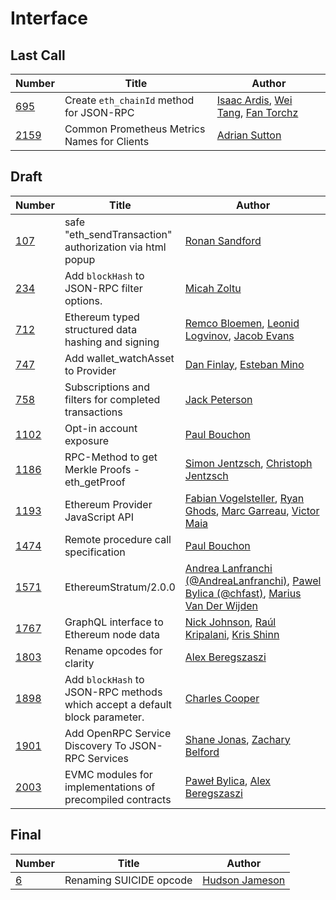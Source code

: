 # Interface

## Last Call

| Number | Title | Author |
| --- | --- | --- |
| [695](https://eips.ethereum.org/EIPS/eip-695) | Create `eth_chainId` method for JSON-RPC | [Isaac Ardis](mailto:isaac.ardis@gmail.com), [Wei Tang](https://github.com/sorpaas), [Fan Torchz](https://github.com/tcz001) |
| [2159](https://eips.ethereum.org/EIPS/eip-2159) | Common Prometheus Metrics Names for Clients | [Adrian Sutton](https://github.com/ajsutton) |

## Draft

| Number | Title | Author |
| --- | --- | --- |
| [107](https://eips.ethereum.org/EIPS/eip-107) | safe "eth_sendTransaction" authorization via html popup | [Ronan Sandford](https://github.com/wighawag) |
| [234](https://eips.ethereum.org/EIPS/eip-234) | Add `blockHash` to JSON-RPC filter options. | [Micah Zoltu](https://github.com/MicahZoltu) |
| [712](https://eips.ethereum.org/EIPS/eip-712) | Ethereum typed structured data hashing and signing | [Remco Bloemen](mailto:remco@wicked.ventures), [Leonid Logvinov](mailto:logvinov.leon@gmail.com), [Jacob Evans](mailto:jacob@dekz.net) |
| [747](https://eips.ethereum.org/EIPS/eip-747) | Add wallet_watchAsset to Provider | [Dan Finlay](https://github.com/danfinlay), [Esteban Mino](https://github.com/estebanmino) |
| [758](https://eips.ethereum.org/EIPS/eip-758) | Subscriptions and filters for completed transactions | [Jack Peterson](mailto:jack@tinybike.net) |
| [1102](https://eips.ethereum.org/EIPS/eip-1102) | Opt-in account exposure | [Paul Bouchon](mailto:mail@bitpshr.net) |
| [1186](https://eips.ethereum.org/EIPS/eip-1186) | RPC-Method to get Merkle Proofs - eth_getProof | [Simon Jentzsch](mailto:simon.jentzsch@slock.it), [Christoph Jentzsch](mailto:christoph.jentzsch@slock.it) |
| [1193](https://eips.ethereum.org/EIPS/eip-1193) | Ethereum Provider JavaScript API | [Fabian Vogelsteller](https://github.com/frozeman), [Ryan Ghods](https://github.com/ryanio), [Marc Garreau](https://github.com/marcgarreau), [Victor Maia](https://github.com/MaiaVictor) |
| [1474](https://eips.ethereum.org/EIPS/eip-1474) | Remote procedure call specification | [Paul Bouchon](mailto:mail@bitpshr.net) |
| [1571](https://eips.ethereum.org/EIPS/eip-1571) | EthereumStratum/2.0.0 | [Andrea Lanfranchi (@AndreaLanfranchi)](mailto:andrea.lanfranchi@gmail.com), [Pawel Bylica (@chfast)](mailto:pawel@ethereum.org), [Marius Van Der Wijden](https://github.com/MariusVanDerWijden) |
| [1767](https://eips.ethereum.org/EIPS/eip-1767) | GraphQL interface to Ethereum node data | [Nick Johnson](https://github.com/arachnid), [Raúl Kripalani](https://github.com/raulk), [Kris Shinn](https://github.com/kshinn) |
| [1803](https://eips.ethereum.org/EIPS/eip-1803) | Rename opcodes for clarity | [Alex Beregszaszi](https://github.com/axic) |
| [1898](https://eips.ethereum.org/EIPS/eip-1898) | Add `blockHash` to JSON-RPC methods which accept a default block parameter. | [Charles Cooper](https://github.com/charles-cooper) |
| [1901](https://eips.ethereum.org/EIPS/eip-1901) | Add OpenRPC Service Discovery To JSON-RPC Services | [Shane Jonas](https://github.com/shanejonas), [Zachary Belford](https://github.com/belfordz) |
| [2003](https://eips.ethereum.org/EIPS/eip-2003) | EVMC modules for implementations of precompiled contracts | [Paweł Bylica](https://github.com/chfast), [Alex Beregszaszi](https://github.com/axic) |

## Final

| Number | Title | Author |
| --- | --- | --- |
| [6](https://eips.ethereum.org/EIPS/eip-6) | Renaming SUICIDE opcode | [Hudson Jameson](mailto:hudson@hudsonjameson.com) |


